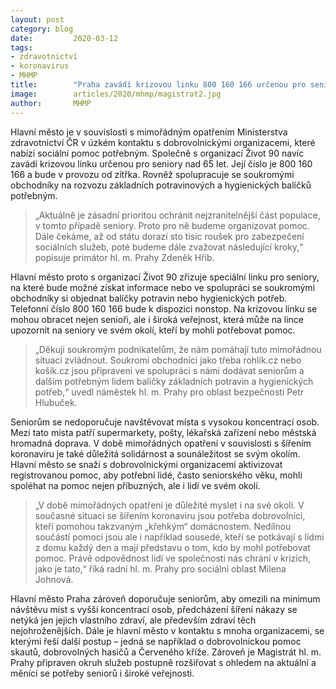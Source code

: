 ```yaml
---
layout: post
category: blog
date:         2020-03-12
tags:         
- zdravotnictví 
- koronavirus 
- MHMP
title:        "Praha zavádí krizovou linku 800 160 166 určenou pro seniory. Do pomoci seniorům zapojuje dobrovolníky i obchodníky"
image: 	      articles/2020/mhmp/magistrat2.jpg
author:       MHMP
---
```


Hlavní město je v souvislosti s mimořádným opatřením Ministerstva zdravotnictví ČR v úzkém kontaktu s dobrovolnickými organizacemi, které nabízí sociální pomoc potřebným. Společně s organizací Život 90 navíc zavádí krizovou linku určenou pro seniory nad 65 let. Její číslo je 800 160 166 a bude v provozu od zítřka. Rovněž spolupracuje se soukromými obchodníky na rozvozu základních potravinových a hygienických balíčků potřebným.

> „Aktuálně je zásadní prioritou ochránit nejzranitelnější část populace, v tomto případě seniory. Proto pro ně budeme organizovat pomoc. Dále čekáme, až od státu dorazí sto tisíc roušek pro zabezpečení sociálních služeb, poté budeme dále zvažovat následující kroky,“ popisuje primátor hl. m. Prahy Zdeněk Hřib.

Hlavní město proto s organizací Život 90 zřizuje speciální linku pro seniory, na které bude možné získat informace nebo ve spolupráci se soukromými obchodníky si objednat balíčky potravin nebo hygienických potřeb. Telefonní číslo 800 160 166 bude k dispozici nonstop. Na krizovou linku se mohou obracet nejen senioři, ale i široká veřejnost, která může na lince upozornit na seniory ve svém okolí, kteří by mohli potřebovat pomoc.

> „Děkuji soukromým podnikatelům, že nám pomáhají tuto mimořádnou situaci zvládnout. Soukromí obchodníci jako třeba rohlík.cz nebo košík.cz jsou připraveni ve spolupráci s námi dodávat seniorům a dalším potřebným lidem balíčky základních potravin a hygienických potřeb,“ uvedl náměstek hl. m. Prahy pro oblast bezpečnosti Petr Hlubuček.

Seniorům se nedoporučuje navštěvovat místa s vysokou koncentrací osob. Mezi tato místa patří supermarkety, pošty, lékařská zařízení nebo městská hromadná doprava. V době mimořádných opatření v souvislosti s šířením koronaviru je také důležitá solidárnost a sounáležitost se svým okolím. Hlavní město se snaží s dobrovolnickými organizacemi aktivizovat registrovanou pomoc, aby potřební lidé, často seniorského věku, mohli spoléhat na pomoc nejen příbuzných, ale i lidí ve svém okolí.

> „V době mimořádných opatření je důležité myslet i na své okolí. V současné situaci se šířením koronaviru jsou potřeba dobrovolníci, kteří pomohou takzvaným „křehkým“ domácnostem. Nedílnou součástí pomoci jsou ale i například sousedé, kteří se potkávají s lidmi z domu každý den a mají představu o tom, kdo by mohl potřebovat pomoc. Právě odpovědnost lidí ve společnosti nás chrání v krizích, jako je tato,“ říká radní hl. m. Prahy pro sociální oblast Milena Johnová.

Hlavní město Praha zároveň doporučuje seniorům, aby omezili na minimum návštěvu míst s vyšší koncentrací osob, předcházení šíření nákazy se netýká jen jejich vlastního zdraví, ale především zdraví těch nejohroženějších. Dále je hlavní město v kontaktu s mnoha organizacemi, se kterými řeší další postup – jedná se například o dobrovolnickou pomoc skautů, dobrovolných hasičů a Červeného kříže. Zároveň je Magistrát hl. m. Prahy připraven okruh služeb postupně rozšiřovat s ohledem na aktuální a měnící se potřeby seniorů i široké veřejnosti.


